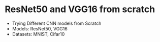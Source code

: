 # ResNet50 and VGG16 from scratch
- Trying Different CNN models from Scratch
- Models: ResNet50, VGG16
- Datasets: MNIST, Cifar10
